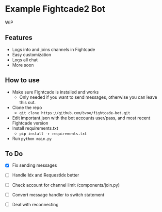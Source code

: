 # Example Fightcade2 Bot
WIP

## Features
- Logs into and joins channels in Fightcade
- Easy customization
- Logs all chat
- More soon

## How to use
- Make sure Fightcade is installed and works
  - Only needed if you want to send messages, otherwise you can leave this out.
- Clone the repo
  - `git clone https://github.com/bvoo/fightcade-bot.git`
- Edit important.json with the bot accounts user/pass, and most recent Fightcade version
- Install requirements.txt
  - `pip install -r requirements.txt`
- Run `python main.py`

## To Do
- [X] Fix sending messages
- [ ] Handle Idx and RequestIdx better
- [ ] Check account for channel limit (components/join.py)
- [ ] Convert message handler to switch statement
- [ ] Deal with reconnecting

